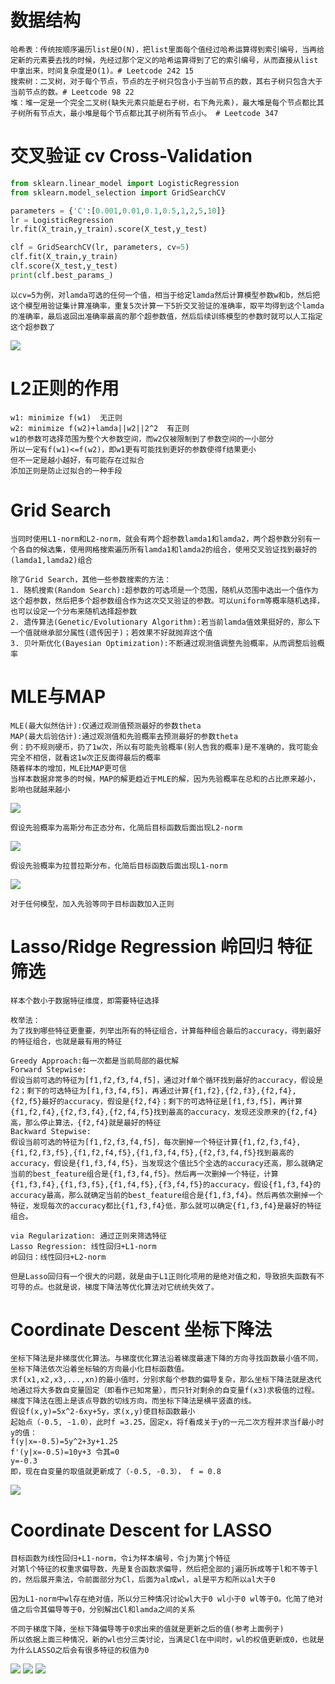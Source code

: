# 数据结构
```
哈希表：传统按顺序遍历list是O(N)，把list里面每个值经过哈希运算得到索引编号，当再给定新的元素要去找的时候，先经过那个定义的哈希运算得到了它的索引编号，从而直接从list中拿出来，时间复杂度是O(1)。# Leetcode 242 15
搜索树：二叉树，对于每个节点，节点的左子树只包含小于当前节点的数，其右子树只包含大于当前节点的数。# Leetcode 98 22
堆：堆一定是一个完全二叉树(缺失元素只能是右子树，右下角元素)，最大堆是每个节点都比其子树所有节点大，最小堆是每个节点都比其子树所有节点小。 # Leetcode 347
```

# 交叉验证 cv Cross-Validation
```python
from sklearn.linear_model import LogisticRegression
from sklearn.model_selection import GridSearchCV

parameters = {'C':[0.001,0.01,0.1,0.5,1,2,5,10]}
lr = LogisticRegression
lr.fit(X_train,y_train).score(X_test,y_test)

clf = GridSearchCV(lr, parameters, cv=5)
clf.fit(X_train,y_train)
clf.score(X_test,y_test)
print(clf.best_params_)
```
```
以cv=5为例，对lamda可选的任何一个值，相当于给定lamda然后计算模型参数w和b，然后把这个模型用验证集计算准确率，重复5次计算一下5折交叉验证的准确率，取平均得到这个lamda的准确率，最后返回出准确率最高的那个超参数值，然后后续训练模型的参数时就可以人工指定这个超参数了
```
![](https://github.com/f1rstb100d/greedy/blob/master/jpg/%E4%BA%A4%E5%8F%89%E9%AA%8C%E8%AF%81.jpg)

# L2正则的作用
```
w1: minimize f(w1)  无正则
w2: minimize f(w2)+lamda||w2||2^2  有正则
w1的参数可选择范围为整个大参数空间，而w2仅被限制到了参数空间的一小部分
所以一定有f(w1)<=f(w2)，即w1更有可能找到更好的参数使得f结果更小
但不一定是越小越好，有可能存在过拟合
添加正则是防止过拟合的一种手段
```

# Grid Search
```
当同时使用L1-norm和L2-norm，就会有两个超参数lamda1和lamda2，两个超参数分别有一个各自的候选集，使用网格搜索遍历所有lamda1和lamda2的组合，使用交叉验证找到最好的(lamda1,lamda2)组合

除了Grid Search，其他一些参数搜索的方法：
1. 随机搜索(Random Search):超参数的可选项是一个范围，随机从范围中选出一个值作为这个超参数，然后把多个超参数组合作为这次交叉验证的参数。可以uniform等概率随机选择，也可以设定一个分布来随机选择超参数
2. 遗传算法(Genetic/Evolutionary Algorithm):若当前lamda值效果挺好的，那么下一个值就继承部分属性(遗传因子)；若效果不好就抛弃这个值
3. 贝叶斯优化(Bayesian Optimization):不断通过观测值调整先验概率，从而调整后验概率
```

# MLE与MAP
```
MLE(最大似然估计):仅通过观测值预测最好的参数theta
MAP(最大后验估计):通过观测值和先验概率去预测最好的参数theta
例：扔不规则硬币，扔了1w次，所以有可能先验概率(别人告我的概率)是不准确的，我可能会完全不相信，就看这1w次正反面得最后的概率
随着样本的增加，MLE比MAP更可信
当样本数据非常多的时候，MAP的解更趋近于MLE的解，因为先验概率在总和的占比原来越小，影响也就越来越小
```
![](https://github.com/f1rstb100d/greedy/blob/master/jpg/MLE%E4%B8%8EMAP%E6%95%B0%E5%AD%A6%E5%85%AC%E5%BC%8F.jpg)
```
假设先验概率为高斯分布正态分布，化简后目标函数后面出现L2-norm
```
![](https://github.com/f1rstb100d/greedy/blob/master/jpg/%E9%AB%98%E6%96%AF%E5%85%88%E9%AA%8C%E5%88%B0L2%E6%AD%A3%E5%88%99.jpg)
```
假设先验概率为拉普拉斯分布，化简后目标函数后面出现L1-norm
```
![](https://github.com/f1rstb100d/greedy/blob/master/jpg/%E6%8B%89%E6%99%AE%E6%8B%89%E6%96%AF%E5%85%88%E9%AA%8C%E5%88%B0L1%E6%AD%A3%E5%88%99.jpg)
```
对于任何模型，加入先验等同于目标函数加入正则
```

# Lasso/Ridge Regression 岭回归 特征筛选
```
样本个数小于数据特征维度，即需要特征选择

枚举法：
为了找到哪些特征更重要，列举出所有的特征组合，计算每种组合最后的accuracy，得到最好的特征组合，也就是最有用的特征

Greedy Approach:每一次都是当前局部的最优解
Forward Stepwise:
假设当前可选的特征为[f1,f2,f3,f4,f5]，通过对f单个循环找到最好的accuracy，假设是f2；剩下的可选特征为[f1,f3,f4,f5]，再通过计算{f1,f2},{f2,f3},{f2,f4},{f2,f5}最好的accuracy，假设是{f2,f4}；剩下的可选特征是[f1,f3,f5]，再计算{f1,f2,f4},{f2,f3,f4},{f2,f4,f5}找到最高的accuracy，发现还没原来的{f2,f4}高，那么停止算法，{f2,f4}就是最好的特征
Backward Stepwise:
假设当前可选的特征为[f1,f2,f3,f4,f5]，每次删掉一个特征计算{f1,f2,f3,f4},{f1,f2,f3,f5},{f1,f2,f4,f5},{f1,f3,f4,f5},{f2,f3,f4,f5}找到最高的accuracy，假设是{f1,f3,f4,f5}，当发现这个值比5个全选的accuracy还高，那么就确定当前的best_feature组合是{f1,f3,f4,f5}。然后再一次删掉一个特征，计算{f1,f3,f4},{f1,f3,f5},{f1,f4,f5},{f3,f4,f5}的accuracy，假设{f1,f3,f4}的accuracy最高，那么就确定当前的best_feature组合是{f1,f3,f4}。然后再依次删掉一个特征，发现每次的accuracy都比{f1,f3,f4}低，那么就可以确定{f1,f3,f4}是最好的特征组合。

via Regularization: 通过正则来筛选特征
Lasso Regression: 线性回归+L1-norm
岭回归：线性回归+L2-norm

但是Lasso回归有一个很大的问题，就是由于L1正则化项用的是绝对值之和，导致损失函数有不可导的点。也就是说，梯度下降法等优化算法对它统统失效了。
```

# Coordinate Descent 坐标下降法
```
坐标下降法是非梯度优化算法。与梯度优化算法沿着梯度最速下降的方向寻找函数最小值不同，坐标下降法依次沿着坐标轴的方向最小化目标函数值。
求f(x1,x2,x3,...,xn)的最小值时，分别求每个参数的偏导复杂，那么坐标下降法就是迭代地通过将大多数自变量固定（即看作已知常量），而只针对剩余的自变量f(x3)求极值的过程。
梯度下降法在图上是该点导数的切线方向，而坐标下降法是横平竖直的线。
假设f(x,y)=5x^2-6xy+5y，求(x,y)使目标函数最小
起始点（-0.5, -1.0），此时f =3.25，固定x，将f看成关于y的一元二次方程并求当f最小时y的值：
f(y|x=-0.5)=5y^2+3y+1.25
f'(y|x=-0.5)=10y+3 令其=0
y=-0.3
即，现在自变量的取值就更新成了（-0.5, -0.3）， f = 0.8
```
![](https://upload.wikimedia.org/wikipedia/commons/thumb/e/e3/Coordinate_descent.svg/800px-Coordinate_descent.svg.png)

# Coordinate Descent for LASSO
```
目标函数为线性回归+L1-norm，令i为样本编号，令j为第j个特征
对第l个特征的权重求偏导数，先是复合函数求偏导，然后把全部的j遍历拆成等于l和不等于l的，然后展开乘法，令前面部分为Cl，后面为al成wl，al是平方和所以al大于0

因为L1-norm中wl存在绝对值，所以分三种情况讨论wl大于0 wl小于0 wl等于0。化简了绝对值之后令其偏导等于0，分别解出Cl和lamda之间的关系

不同于梯度下降，坐标下降偏导等于0求出来的值就是更新之后的值(参考上面例子)
所以依据上面三种情况，新的wl也分三类讨论，当满足Cl在中间时，wl的权值更新成0，也就是为什么LASSO之后会有很多特征的权值为0
```
![](https://github.com/f1rstb100d/greedy/blob/master/jpg/LASSO%E5%9D%90%E6%A0%87%E4%B8%8B%E9%99%8D1.jpg)
![](https://github.com/f1rstb100d/greedy/blob/master/jpg/LASSO%E5%9D%90%E6%A0%87%E4%B8%8B%E9%99%8D2.jpg)
![](https://github.com/f1rstb100d/greedy/blob/master/jpg/LASSO%E5%9D%90%E6%A0%87%E4%B8%8B%E9%99%8D3.jpg)